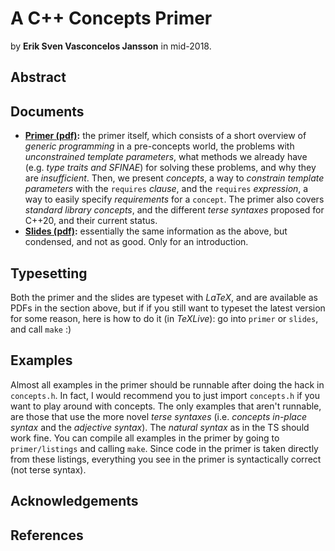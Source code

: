 A C++ Concepts Primer
=====================

by **Erik Sven Vasconcelos Jansson** in mid-2018.

Abstract
--------

Documents
---------

* **[Primer (pdf)](primer/primer.pdf):** the primer itself, which consists of a short overview of *generic programming* in a  pre-concepts world, the problems with *unconstrained template parameters*, what methods we already have (e.g. *type traits and SFINAE*) for solving these problems, and why they are *insufficient*. Then, we present *concepts*, a way to *constrain template parameters* with the `requires` *clause*, and the `requires` *expression*, a way to easily specify *requirements* for a `concept`. The primer also covers *standard library concepts*, and the different *terse syntaxes* proposed for C++20, and their current status.
* **[Slides (pdf)](slides/slides.pdf):** essentially the same information as the above, but condensed, and not as good. Only for an introduction.

Typesetting
-----------

Both the primer and the slides are typeset with *LaTeX*, and are available as PDFs in the section above, but if if you still want to typeset the latest version for some reason, here is how to do it (in *TeXLive*): go into `primer` or `slides`, and call `make` :)

Examples
--------

Almost all examples in the primer should be runnable after doing the hack in `concepts.h`. In fact, I would recommend you to just import `concepts.h` if you want to play around with concepts. The only examples that aren't runnable, are those that use the more novel *terse syntaxes* (i.e. *concepts in-place syntax* and the *adjective syntax*). The *natural syntax* as in the TS should work fine. You can compile all examples in the primer by going to `primer/listings` and calling `make`. Since code in the primer is taken directly from these listings, everything you see in the primer is syntactically correct (not terse syntax).

Acknowledgements
----------------

References
----------
